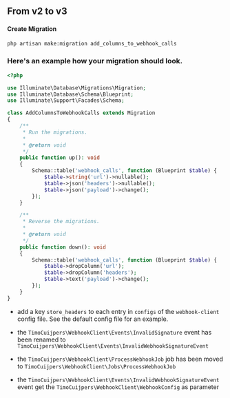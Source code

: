 ## From v2 to v3

#### Create Migration
```bash
php artisan make:migration add_columns_to_webhook_calls
```

###  Here's an example how your migration should look.
```php
<?php

use Illuminate\Database\Migrations\Migration;
use Illuminate\Database\Schema\Blueprint;
use Illuminate\Support\Facades\Schema;

class AddColumnsToWebhookCalls extends Migration
{
    /**
     * Run the migrations.
     *
     * @return void
     */
    public function up(): void
    {
        Schema::table('webhook_calls', function (Blueprint $table) {
            $table->string('url')->nullable();
            $table->json('headers')->nullable();
            $table->json('payload')->change();
        });
    }

    /**
     * Reverse the migrations.
     *
     * @return void
     */
    public function down(): void
    {
        Schema::table('webhook_calls', function (Blueprint $table) {
            $table->dropColumn('url');
            $table->dropColumn('headers');
            $table->text('payload')->change();
        });
    }
}
```

- add a key `store_headers` to each entry in `configs` of the `webhook-client` config file. See the default config file for an example.

- the `TimoCuijpers\WebhookClient\Events\InvalidSignature` event has been renamed to `TimoCuijpers\WebhookClient\Events\InvalidWebhookSignatureEvent`

- the `TimoCuijpers\WebhookClient\ProcessWebhookJob` job has been moved to `TimoCuijpers\WebhookClient\Jobs\ProcessWebhookJob`

- the `TimoCuijpers\WebhookClient\Events\InvalidWebhookSignatureEvent` event get the `TimoCuijpers\WebhookClient\WebhookConfig` as parameter
